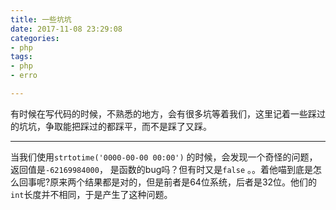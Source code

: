 ```yaml
---
title: 一些坑坑
date: 2017-11-08 23:29:08
categories:
- php
tags:
- php
- erro

---
```


有时候在写代码的时候，不熟悉的地方，会有很多坑等着我们，这里记着一些踩过的坑坑，争取能把踩过的都踩平，而不是踩了又踩。

---



当我们使用`strtotime('0000-00-00 00:00')` 的时候，会发现一个奇怪的问题，返回值是`-62169984000`， 是函数的bug吗？但有时又是`false`  。。着他喵到底是怎么回事呢?原来两个结果都是对的，但是前者是64位系统，后者是32位。他们的`int`长度并不相同，于是产生了这种问题。
